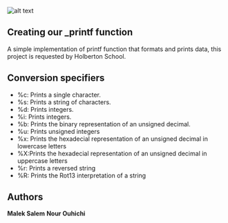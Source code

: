 ![alt text](https://intranet.hbtn.io/assets/checker_whm_pre_michelle_obama-e91623d655982a75cbf151737ba29e64dfb854c39e9eb276de36ec6da2bfee4b.png)
## Creating our _printf function
A simple implementation of printf function that formats and prints data, this project is requested by Holberton School.

## Conversion specifiers

- %c: Prints a single character.
- %s: Prints a string of characters.
- %d: Prints integers.
- %i: Prints integers.
- %b: Prints the binary representation of an unsigned decimal.
- %u: Prints unsigned integers
- %x: Prints the hexadecial representation of an unsigned decimal in lowercase letters
- %X:Prints the hexadecial representation of an unsigned decimal in uppercase letters
- %r: Prints a reversed string
- %R: Prints the Rot13 interpretation of a string

## Authors
**Malek Salem** 
**Nour Ouhichi**
